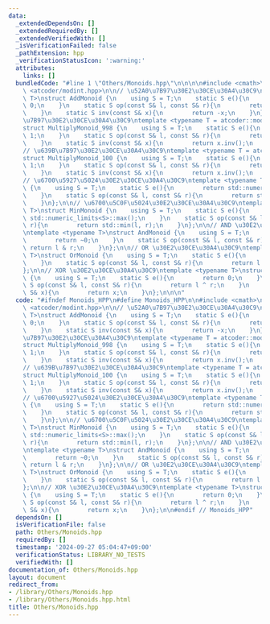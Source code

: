 ```yaml
---
data:
  _extendedDependsOn: []
  _extendedRequiredBy: []
  _extendedVerifiedWith: []
  _isVerificationFailed: false
  _pathExtension: hpp
  _verificationStatusIcon: ':warning:'
  attributes:
    links: []
  bundledCode: "#line 1 \"Others/Monoids.hpp\"\n\n\n\n#include <cmath>\n\n#include\
    \ <atcoder/modint.hpp>\n\n// \u52A0\u7B97\u30E2\u30CE\u30A4\u30C9\ntemplate <typename\
    \ T>\nstruct AddMonoid {\n    using S = T;\n    static S e(){\n        return\
    \ 0;\n    }\n    static S op(const S& l, const S& r){\n        return l + r;\n\
    \    }\n    static S inv(const S& x){\n        return -x;\n    }\n};\n\n// \u639B\
    \u7B97\u30E2\u30CE\u30A4\u30C9\ntemplate <typename T = atcoder::modint998244353>\n\
    struct MultiplyMonoid_998 {\n    using S = T;\n    static S e(){\n        return\
    \ 1;\n    }\n    static S op(const S& l, const S& r){\n        return l * r;\n\
    \    }\n    static S inv(const S& x){\n        return x.inv();\n    }\n};\n\n\
    // \u639B\u7B97\u30E2\u30CE\u30A4\u30C9\ntemplate <typename T = atcoder::modint1000000007>\n\
    struct MultiplyMonoid_100 {\n    using S = T;\n    static S e(){\n        return\
    \ 1;\n    }\n    static S op(const S& l, const S& r){\n        return l * r;\n\
    \    }\n    static S inv(const S& x){\n        return x.inv();\n    }\n};\n\n\
    // \u6700\u5927\u5024\u30E2\u30CE\u30A4\u30C9\ntemplate <typename T>\nstruct MaxMonoid\
    \ {\n    using S = T;\n    static S e(){\n        return std::numeric_limits<S>::min();\n\
    \    }\n    static S op(const S& l, const S& r){\n        return std::max(l, r);\n\
    \    }\n};\n\n// \u6700\u5C0F\u5024\u30E2\u30CE\u30A4\u30C9\ntemplate <typename\
    \ T>\nstruct MinMonoid {\n    using S = T;\n    static S e(){\n        return\
    \ std::numeric_limits<S>::max();\n    }\n    static S op(const S& l, const S&\
    \ r){\n        return std::min(l, r);\n    }\n};\n\n// AND \u30E2\u30CE\u30A4\u30C9\
    \ntemplate <typename T>\nstruct AndMonoid {\n    using S = T;\n    static S e(){\n\
    \        return ~0;\n    }\n    static S op(const S& l, const S& r){\n       \
    \ return l & r;\n    }\n};\n\n// OR \u30E2\u30CE\u30A4\u30C9\ntemplate <typename\
    \ T>\nstruct OrMonoid {\n    using S = T;\n    static S e(){\n        return 0;\n\
    \    }\n    static S op(const S& l, const S& r){\n        return l | r;\n    }\n\
    };\n\n// XOR \u30E2\u30CE\u30A4\u30C9\ntemplate <typename T>\nstruct XorMonoid\
    \ {\n    using S = T;\n    static S e(){\n        return 0;\n    }\n    static\
    \ S op(const S& l, const S& r){\n        return l ^ r;\n    }\n    static S inv(const\
    \ S& x){\n        return x;\n    }\n};\n\n\n"
  code: "#ifndef Monoids_HPP\n#define Monoids_HPP\n\n#include <cmath>\n\n#include\
    \ <atcoder/modint.hpp>\n\n// \u52A0\u7B97\u30E2\u30CE\u30A4\u30C9\ntemplate <typename\
    \ T>\nstruct AddMonoid {\n    using S = T;\n    static S e(){\n        return\
    \ 0;\n    }\n    static S op(const S& l, const S& r){\n        return l + r;\n\
    \    }\n    static S inv(const S& x){\n        return -x;\n    }\n};\n\n// \u639B\
    \u7B97\u30E2\u30CE\u30A4\u30C9\ntemplate <typename T = atcoder::modint998244353>\n\
    struct MultiplyMonoid_998 {\n    using S = T;\n    static S e(){\n        return\
    \ 1;\n    }\n    static S op(const S& l, const S& r){\n        return l * r;\n\
    \    }\n    static S inv(const S& x){\n        return x.inv();\n    }\n};\n\n\
    // \u639B\u7B97\u30E2\u30CE\u30A4\u30C9\ntemplate <typename T = atcoder::modint1000000007>\n\
    struct MultiplyMonoid_100 {\n    using S = T;\n    static S e(){\n        return\
    \ 1;\n    }\n    static S op(const S& l, const S& r){\n        return l * r;\n\
    \    }\n    static S inv(const S& x){\n        return x.inv();\n    }\n};\n\n\
    // \u6700\u5927\u5024\u30E2\u30CE\u30A4\u30C9\ntemplate <typename T>\nstruct MaxMonoid\
    \ {\n    using S = T;\n    static S e(){\n        return std::numeric_limits<S>::min();\n\
    \    }\n    static S op(const S& l, const S& r){\n        return std::max(l, r);\n\
    \    }\n};\n\n// \u6700\u5C0F\u5024\u30E2\u30CE\u30A4\u30C9\ntemplate <typename\
    \ T>\nstruct MinMonoid {\n    using S = T;\n    static S e(){\n        return\
    \ std::numeric_limits<S>::max();\n    }\n    static S op(const S& l, const S&\
    \ r){\n        return std::min(l, r);\n    }\n};\n\n// AND \u30E2\u30CE\u30A4\u30C9\
    \ntemplate <typename T>\nstruct AndMonoid {\n    using S = T;\n    static S e(){\n\
    \        return ~0;\n    }\n    static S op(const S& l, const S& r){\n       \
    \ return l & r;\n    }\n};\n\n// OR \u30E2\u30CE\u30A4\u30C9\ntemplate <typename\
    \ T>\nstruct OrMonoid {\n    using S = T;\n    static S e(){\n        return 0;\n\
    \    }\n    static S op(const S& l, const S& r){\n        return l | r;\n    }\n\
    };\n\n// XOR \u30E2\u30CE\u30A4\u30C9\ntemplate <typename T>\nstruct XorMonoid\
    \ {\n    using S = T;\n    static S e(){\n        return 0;\n    }\n    static\
    \ S op(const S& l, const S& r){\n        return l ^ r;\n    }\n    static S inv(const\
    \ S& x){\n        return x;\n    }\n};\n\n#endif // Monoids_HPP"
  dependsOn: []
  isVerificationFile: false
  path: Others/Monoids.hpp
  requiredBy: []
  timestamp: '2024-09-27 05:04:47+09:00'
  verificationStatus: LIBRARY_NO_TESTS
  verifiedWith: []
documentation_of: Others/Monoids.hpp
layout: document
redirect_from:
- /library/Others/Monoids.hpp
- /library/Others/Monoids.hpp.html
title: Others/Monoids.hpp
---
```

